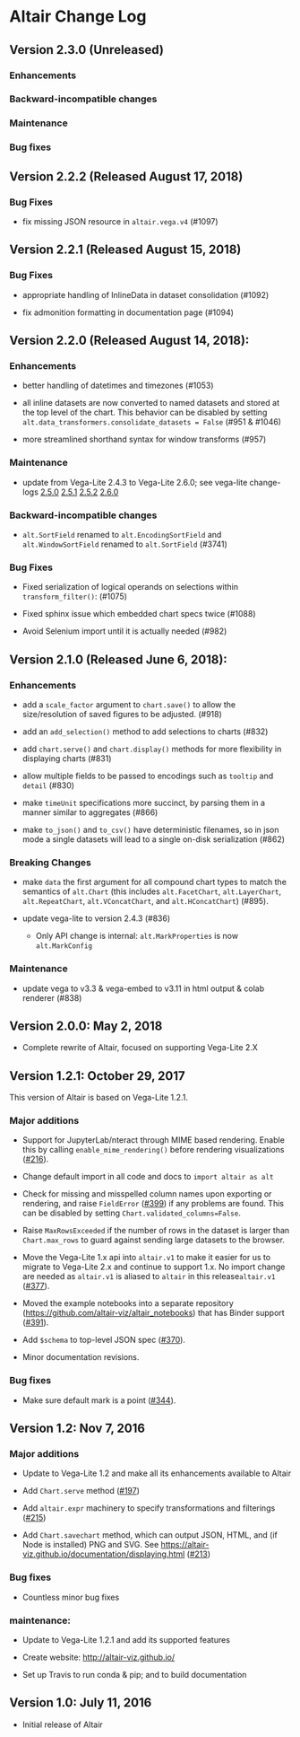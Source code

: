 # Altair Change Log

## Version 2.3.0 (Unreleased)

### Enhancements

### Backward-incompatible changes

### Maintenance

### Bug fixes

## Version 2.2.2 (Released August 17, 2018)

### Bug Fixes

- fix missing JSON resource in ``altair.vega.v4`` (#1097)

## Version 2.2.1 (Released August 15, 2018)

### Bug Fixes

- appropriate handling of InlineData in dataset consolidation (#1092)

- fix admonition formatting in documentation page (#1094)

## Version 2.2.0 (Released August 14, 2018):

### Enhancements

- better handling of datetimes and timezones (#1053)

- all inline datasets are now converted to named datasets and stored at the
  top level of the chart. This behavior can be disabled by setting
  ``alt.data_transformers.consolidate_datasets = False`` (#951 & #1046)

- more streamlined shorthand syntax for window transforms (#957)

### Maintenance

- update from Vega-Lite 2.4.3 to Vega-Lite 2.6.0; see vega-lite change-logs [2.5.0](https://github.com/vega/vega-lite/releases/tag/v2.5.0) [2.5.1](https://github.com/vega/vega-lite/releases/tag/v2.5.1) [2.5.2](https://github.com/vega/vega-lite/releases/tag/v2.5.2) [2.6.0](https://github.com/vega/vega-lite/releases/tag/v2.6.0)

### Backward-incompatible changes

- ``alt.SortField`` renamed to ``alt.EncodingSortField`` and
  ``alt.WindowSortField`` renamed to ``alt.SortField`` (#3741)

### Bug Fixes

- Fixed serialization of logical operands on selections within
  ``transform_filter()``: (#1075)

- Fixed sphinx issue which embedded chart specs twice (#1088)

- Avoid Selenium import until it is actually needed (#982)

## Version 2.1.0 (Released June 6, 2018):

### Enhancements

- add a ``scale_factor`` argument to ``chart.save()`` to allow the
  size/resolution of saved figures to be adjusted. (#918)

- add an ``add_selection()`` method to add selections to charts (#832)

- add ``chart.serve()`` and ``chart.display()`` methods for more flexibility
  in displaying charts (#831)

- allow multiple fields to be passed to encodings such as ``tooltip``
  and ``detail`` (#830)

- make ``timeUnit`` specifications more succinct, by parsing them in a manner
  similar to aggregates (#866)

- make ``to_json()`` and ``to_csv()`` have deterministic filenames, so in json
  mode a single datasets will lead to a single on-disk serialization (#862)

### Breaking Changes

- make ``data`` the first argument for all compound chart types to match the
  semantics of ``alt.Chart`` (this includes ``alt.FacetChart``,
  ``alt.LayerChart``, ``alt.RepeatChart``, ``alt.VConcatChart``, and
  ``alt.HConcatChart``) (#895).

- update vega-lite to version 2.4.3 (#836)

  - Only API change is internal: ``alt.MarkProperties`` is now ``alt.MarkConfig``

### Maintenance

- update vega to v3.3 & vega-embed to v3.11 in html output & colab renderer (#838)


## Version 2.0.0: May 2, 2018

- Complete rewrite of Altair, focused on supporting Vega-Lite 2.X

## Version 1.2.1: October 29, 2017

This version of Altair is based on Vega-Lite 1.2.1.

### Major additions

- Support for JupyterLab/nteract through MIME based rendering. Enable this by calling
  `enable_mime_rendering()` before rendering visualizations
  ([#216](https://github.com/altair-viz/altair/pull/216)).

- Change default import in all code and docs to `import altair as alt`

- Check for missing and misspelled column names upon exporting or rendering,
  and raise `FieldError` ([#399](https://github.com/altair-viz/altair/pull/399))
  if any problems are found. This can be disabled by setting `Chart.validated_columns=False`.

- Raise `MaxRowsExceeded`  if the number of rows in the dataset is larger than `Chart.max_rows`
  to guard against sending large datasets to the browser.

- Move the Vega-Lite 1.x api into `altair.v1` to make it easier for us to migrate to Vega-Lite
  2.x and continue to support 1.x. No import change are needed as `altair.v1` is aliased to
  `altair` in this release`altair.v1` ([#377](https://github.com/altair-viz/altair/pull/377)).

- Moved the example notebooks into a separate repository (https://github.com/altair-viz/altair_notebooks) that has Binder support
  ([#391](https://github.com/altair-viz/altair/pull/391)).

- Add `$schema` to top-level JSON spec ([#370](https://github.com/altair-viz/altair/issues/370)).

- Minor documentation revisions.

### Bug fixes

- Make sure default mark is a point ([#344](https://github.com/altair-viz/altair/pull/344)).

## Version 1.2: Nov 7, 2016

### Major additions

- Update to Vega-Lite 1.2 and make all its enhancements available to Altair

- Add ``Chart.serve`` method
  ([#197](https://github.com/altair-viz/altair/pull/197))

- Add ``altair.expr`` machinery to specify transformations and filterings
  ([#215](https://github.com/altair-viz/altair/pull/215))

- Add ``Chart.savechart`` method, which can output JSON, HTML, and (if Node
  is installed) PNG and SVG. See https://altair-viz.github.io/documentation/displaying.html ([#213](https://github.com/altair-viz/altair/pull/213))

### Bug fixes

- Countless minor bug fixes

### maintenance:

- Update to Vega-Lite 1.2.1 and add its supported features

- Create website: http://altair-viz.github.io/

- Set up Travis to run conda & pip; and to build documentation


## Version 1.0: July 11, 2016

- Initial release of Altair
